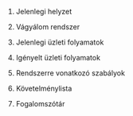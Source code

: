 1. Jelenlegi helyzet

2. Vágyálom rendszer

3. Jelenlegi üzleti folyamatok

4. Igényelt üzleti folyamatok

5. Rendszerre vonatkozó szabályok

6. Követelménylista

7. Fogalomszótár

